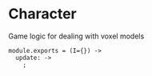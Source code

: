 Character
=========

Game logic for dealing with voxel models

    module.exports = (I={}) ->
      update: ->
        ;
      
      